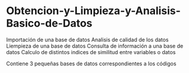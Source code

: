 # Obtencion-y-Limpieza-y-Analisis-Basico-de-Datos
Importación de una base de datos
Analisis de calidad de los datos
Liempieza de una base de datos
Consulta de información a una base de datos
Calculo de distintos indices de similitud entre variables o datos

Contiene 3 pequeñas bases de datos correspondientes a los códigos
